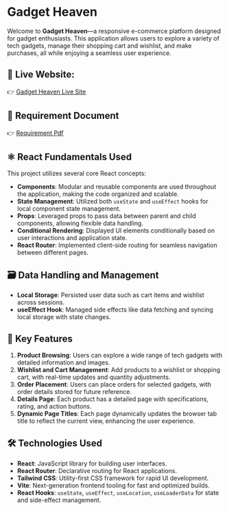 # Gadget Heaven

Welcome to **Gadget Heaven**—a responsive e-commerce platform designed for gadget enthusiasts. This application allows users to explore a variety of tech gadgets, manage their shopping cart and wishlist, and make purchases, all while enjoying a seamless user experience.


## 🔗 Live Website: 
👉 [Gadget Heaven Live Site](https://delicate-figolla-b0e042.netlify.app/)


## 📄 Requirement Document
👉 [Requirement Pdf](https://github.com/ayeshamukta/Gadget-heaven/blob/main/public/Batch-10_Assignment-08.pdf)

## ⚛️ React Fundamentals Used

This project utilizes several core React concepts:

- **Components**: Modular and reusable components are used throughout the application, making the code organized and scalable.
- **State Management**: Utilized both `useState` and `useEffect` hooks for local component state management.
- **Props**: Leveraged props to pass data between parent and child components, allowing flexible data handling.
- **Conditional Rendering**: Displayed UI elements conditionally based on user interactions and application state.
- **React Router**: Implemented client-side routing for seamless navigation between different pages.

## 🗃️ Data Handling and Management


- **Local Storage**: Persisted user data such as cart items and wishlist across sessions.
- **useEffect Hook**: Managed side effects like data fetching and syncing local storage with state changes.

## 🌟 Key Features

1. **Product Browsing**: Users can explore a wide range of tech gadgets with detailed information and images.
2. **Wishlist and Cart Management**: Add products to a wishlist or shopping cart, with real-time updates and quantity adjustments.
3. **Order Placement**: Users can place orders for selected gadgets, with order details stored for future reference.
4. **Details Page**: Each product has a detailed page with specifications, rating, and action buttons.
5. **Dynamic Page Titles**: Each page dynamically updates the browser tab title to reflect the current view, enhancing the user experience.

   
## 🛠️ Technologies Used

- **React**: JavaScript library for building user interfaces.
- **React Router**: Declarative routing for React applications.
- **Tailwind CSS**: Utility-first CSS framework for rapid UI development.
- **Vite**: Next-generation frontend tooling for fast and optimized builds.
- **React Hooks**: `useState`, `useEffect`, `useLocation`, `useLoaderData` for state and side-effect management.
